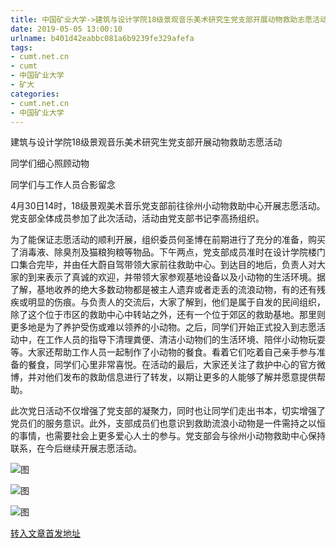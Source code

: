 ```yaml
---
title: 中国矿业大学->建筑与设计学院18级景观音乐美术研究生党支部开展动物救助志愿活动暨四月党日活动  | cumt.net.cn
date: 2019-05-05 13:00:10
urlname: b401d42eabbc081a6b9239fe329afefa
tags: 
- cumt.net.cn
- cumt
- 中国矿业大学
- 矿大
categories:
- cumt.net.cn
- 中国矿业大学
---
```


建筑与设计学院18级景观音乐美术研究生党支部开展动物救助志愿活动

同学们细心照顾动物

同学们与工作人员合影留念

4月30日14时，18级景观美术音乐党支部前往徐州小动物救助中心开展志愿活动。党支部全体成员参加了此次活动，活动由党支部书记李高扬组织。

为了能保证志愿活动的顺利开展，组织委员何圣博在前期进行了充分的准备，购买了消毒液、除臭剂及猫粮狗粮等物品。下午两点，党支部成员准时在设计学院楼门口集合完毕，并由任大蔚自驾带领大家前往救助中心。到达目的地后，负责人对大家的到来表示了真诚的欢迎，并带领大家参观基地设备以及小动物的生活环境。据了解，基地收养的绝大多数动物都是被主人遗弃或者走丢的流浪动物，有的还有残疾或明显的伤痕。与负责人的交流后，大家了解到，他们是属于自发的民间组织，除了这个位于市区的救助中心中转站之外，还有一个位于郊区的救助基地。那里则更多地是为了养护受伤或难以领养的小动物。之后，同学们开始正式投入到志愿活动中，在工作人员的指导下清理粪便、清洁小动物们的生活环境、陪伴小动物玩耍等。大家还帮助工作人员一起制作了小动物的餐食。看着它们吃着自己亲手参与准备的餐食，同学们心里非常喜悦。在活动的最后，大家还关注了救护中心的官方微博，并对他们发布的救助信息进行了转发，以期让更多的人能够了解并愿意提供帮助。

此次党日活动不仅增强了党支部的凝聚力，同时也让同学们走出书本，切实增强了党员们的服务意识。此外，支部成员们也意识到救助流浪小动物是一件需持之以恒的事情，也需要社会上更多爱心人士的参与。党支部会与徐州小动物救助中心保持联系，在今后继续开展志愿活动。

![图](http://art.cumt.edu.cn/_upload/article/images/47/eb/4d3f2cb74aae88bb50a21fffd709/ce754be7-0041-4329-8146-a55328c73963.jpg)

![图](http://art.cumt.edu.cn/_upload/article/images/47/eb/4d3f2cb74aae88bb50a21fffd709/63fece64-abe0-487b-8191-cbc09b8f352b.jpg)

![图](http://art.cumt.edu.cn/_upload/article/images/47/eb/4d3f2cb74aae88bb50a21fffd709/a988dfde-3b0d-4e2c-939b-b749785fcccc.jpg)

[转入文章首发地址](http://xwzx.cumt.edu.cn/fb/ad/c523a523181/page.htm)